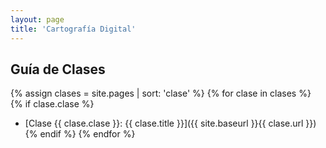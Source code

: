 ```yaml
---
layout: page
title: 'Cartografía Digital'
---
```


Guía de Clases
--------------

{% assign clases = site.pages | sort: 'clase' %}
{% for clase in clases %}
{% if clase.clase %}
* [Clase {{ clase.clase }}: {{ clase.title }}]({{ site.baseurl }}{{ clase.url }})
{% endif %}
{% endfor %}
